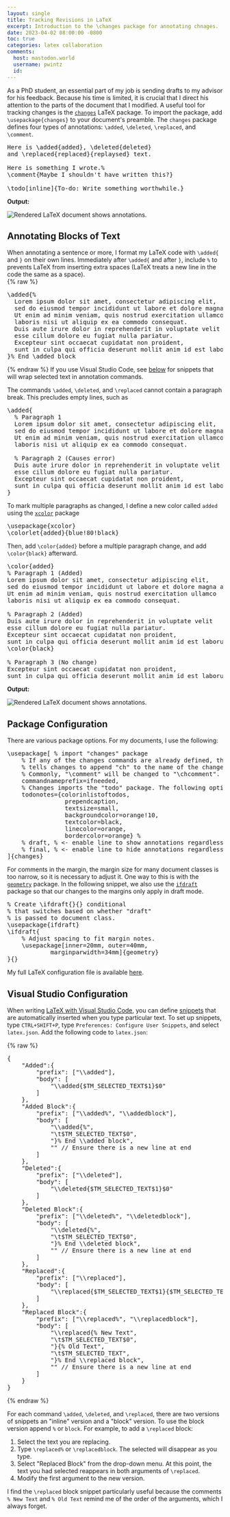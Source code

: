 ```yaml
---
layout: single
title: Tracking Revisions in LaTeX
excerpt: Introduction to the \changes package for annotating chnages.
date: 2023-04-02 08:00:00 -0800
toc: true
categories: latex collaboration
comments:
  host: mastodon.world
  username: pwintz
  id: 
---
```

As a PhD student, an essential part of my job is sending drafts to my advisor for his feedback. 
Because his time is limited, it is crucial that I direct his attention to the parts of the document that I modified.
A useful tool for tracking changes is the [`changes`](https://www.ctan.org/pkg/changes) LaTeX package. 
To import the package, add `\usepackage{changes}` to your document's preamble. 
The `changes` package defines four types of annotations: `\added`, `\deleted`, `\replaced`, and `\comment`. 

<pre class="language-latex">Here is \added{added}, \deleted{deleted} 
and \replaced{replaced}{replaysed} text.

Here is something I wrote.%
\comment{Maybe I shouldn't have written this?}

\todo[inline]{To-do: Write something worthwhile.}</pre>
**Output:**

![Rendered LaTeX document shows annotations.]({{page.image_path}}/changes_example.png)

## Annotating Blocks of Text
When annotating a sentence or more, I format my LaTeX code with `\added{` and `}` on their own lines. 
Immediately after `\added{` and after `}`, include `%` to prevents LaTeX from inserting extra spaces (LaTeX treats a new line in the code the same as a space).  
{% raw %}
<pre class="language-latex">\added{%
  Lorem ipsum dolor sit amet, consectetur adipiscing elit, 
  sed do eiusmod tempor incididunt ut labore et dolore magna aliqua. 
  Ut enim ad minim veniam, quis nostrud exercitation ullamco 
  laboris nisi ut aliquip ex ea commodo consequat. 
  Duis aute irure dolor in reprehenderit in voluptate velit 
  esse cillum dolore eu fugiat nulla pariatur. 
  Excepteur sint occaecat cupidatat non proident, 
  sunt in culpa qui officia deserunt mollit anim id est laborum.
}% End \added block
</pre>
{% endraw %}
If you use Visual Studio Code, see [below](#visual-studio-configuration) for snippets that will wrap selected text in annotation commands.

The commands `\added`, `\deleted`, and `\replaced` cannot contain a paragraph break.
This precludes empty lines, such as
<pre class="language-latex">\added{  
  % Paragraph 1
  Lorem ipsum dolor sit amet, consectetur adipiscing elit, 
  sed do eiusmod tempor incididunt ut labore et dolore magna aliqua. 
  Ut enim ad minim veniam, quis nostrud exercitation ullamco 
  laboris nisi ut aliquip ex ea commodo consequat.

  % Paragraph 2 (Causes error)
  Duis aute irure dolor in reprehenderit in voluptate velit 
  esse cillum dolore eu fugiat nulla pariatur. 
  Excepteur sint occaecat cupidatat non proident, 
  sunt in culpa qui officia deserunt mollit anim id est laborum.
}</pre>

To mark multiple paragraphs as changed, I define a new color called `added` using the [`xcolor`](https://www.ctan.org/pkg/xcolor) package
<pre class="language-latex">
\usepackage{xcolor}
\colorlet{added}{blue!80!black} 
</pre>
Then, add `\color{added}` before a multiple paragraph change, and add `\color{black}` afterward. 
<pre class="language-latex">\color{added} 
% Paragraph 1 (Added)
Lorem ipsum dolor sit amet, consectetur adipiscing elit, 
sed do eiusmod tempor incididunt ut labore et dolore magna aliqua. 
Ut enim ad minim veniam, quis nostrud exercitation ullamco 
laboris nisi ut aliquip ex ea commodo consequat.

% Paragraph 2 (Added)
Duis aute irure dolor in reprehenderit in voluptate velit 
esse cillum dolore eu fugiat nulla pariatur. 
Excepteur sint occaecat cupidatat non proident, 
sunt in culpa qui officia deserunt mollit anim id est laborum.
\color{black} 

% Paragraph 3 (No change)
Excepteur sint occaecat cupidatat non proident, 
sunt in culpa qui officia deserunt mollit anim id est laborum.
</pre>
**Output:**

![Rendered LaTeX document shows annotations.]({{page.image_path}}/changes_example_multiple_paragraphs.png)
 

## Package Configuration
There are various package options. For my documents, I use the following:

<pre class="language-latex">
\usepackage[ % import "changes" package
    % If any of the changes commands are already defined, then the option "commandnameprefix=ifneeded" 
    % tells changes to append "ch" to the name of the changes command in order to avoid a name collision.
    % Commonly, "\comment" will be changed to "\chcomment".
    commandnameprefix=ifneeded, 
    % Changes imports the "todo" package. The following options are passed to the "todo" package.
    todonotes={colorinlistoftodos,
                prependcaption,
                textsize=small,
                backgroundcolor=orange!10,
                textcolor=black,
                linecolor=orange,
                bordercolor=orange} % 
    % draft, % <- enable line to show annotations regardless of the document being in 'final' mode.
    % final, % <- enable line to hide annotations regardless of the document being in 'draft' mode.
]{changes}
</pre>

For comments in the margin, the margin size for many document classes is too narrow, so it is necessary to adjust it. 
One way to this is with the [`geometry`](https://www.ctan.org/pkg/geometry) package.
In the following snippet, we also use the [`ifdraft`](https://www.ctan.org/pkg/ifdraft) package so that our changes to the margins only apply in draft mode.

<pre class="language-latex">
% Create \ifdraft{}{} conditional 
% that switches based on whether "draft" 
% is passed to document class.
\usepackage{ifdraft} 
\ifdraft{
    % Adjust spacing to fit margin notes.
    \usepackage[inner=20mm, outer=40mm,
            marginparwidth=34mm]{geometry} 
}{}
</pre>

My full LaTeX configuration file is available [here](https://github.com/pwintz/hsl_templates/blob/main/pwintz_configuration.sty).

## Visual Studio Configuration

When writing [LaTeX with Visual Studio Code](https://github.com/James-Yu/LaTeX-Workshop), you can define [snippets](https://code.visualstudio.com/docs/editor/userdefinedsnippets) that are automatically inserted when you type particular text. 
To set up snippets, type `CTRL+SHIFT+P`, type `Preferences: Configure User Snippets`, and select `latex.json`. 
Add the following code to `latex.json`:

{% raw %}
<pre class="language-json">
{
	"Added":{
		"prefix": ["\\added"],
		"body": [
			"\\added{$TM_SELECTED_TEXT$1}$0"
		]
	},
	"Added Block":{
		"prefix": ["\\added%", "\\addedblock"],
		"body": [
			"\\added{%",
			"\t$TM_SELECTED_TEXT$0",
			"}% End \\added block",
			"" // Ensure there is a new line at end
		]
	},
	"Deleted":{
		"prefix": ["\\deleted"],
		"body": [
			"\\deleted{$TM_SELECTED_TEXT$1}$0"
		]
	},
	"Deleted Block":{
		"prefix": ["\\deleted%", "\\deletedblock"],
		"body": [
			"\\deleted{%",
			"\t$TM_SELECTED_TEXT$0",
			"}% End \\deleted block",
			"" // Ensure there is a new line at end
		]
	},
	"Replaced":{
		"prefix": ["\\replaced"],
		"body": [
			"\\replaced{$TM_SELECTED_TEXT$1}{$TM_SELECTED_TEXT}$0"
		]
	},
	"Replaced Block":{
		"prefix": ["\\replaced%", "\\replacedblock"],
		"body": [
			"\\replaced{% New Text",
			"\t$TM_SELECTED_TEXT$0",
			"}{% Old Text",
			"\t$TM_SELECTED_TEXT",
			"}% End \\replaced block",
			"" // Ensure there is a new line at end
		]
	}
}
</pre>
{% endraw %}

For each command `\added`, `\deleted`, and `\replaced`, there are two versions of snippets an "inline" version and a "block" version.
To use the block version append `%` or `block`.
For example, to add a `\replaced` block: 
1. Select the text you are replacing.
2. Type `\replaced%` or `\replacedblock`. The selected will disappear as you type.
3. Select "Replaced Block" from the drop-down menu. At this point, the text you had selected reappears in both arguments of `\replaced`. 
4. Modify the first argument to the new version.

I find the `\replaced` block snippet particularly useful because the comments `% New Text` and `% Old Text` remind me of the order of the arguments, which I always forget.